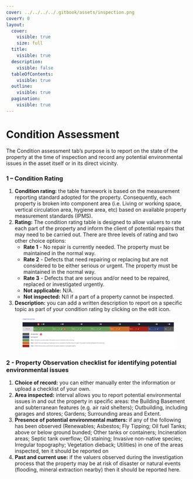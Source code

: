 ```yaml
---
cover: ../../../../.gitbook/assets/inspection.png
coverY: 0
layout:
  cover:
    visible: true
    size: full
  title:
    visible: true
  description:
    visible: false
  tableOfContents:
    visible: true
  outline:
    visible: true
  pagination:
    visible: true
---
```


# Condition Assessment

The Condition assessment tab’s purpose is to report on the state of the property at the time of inspection and record any potential environmental issues in the asset itself or in its direct vicinity.

### 1 – Condition Rating <a href="#id-1-1---condition-rating" id="id-1-1---condition-rating"></a>

1. **Condition rating:** the table framework is based on the measurement reporting standard adopted for the property. Consequently, each property is broken into component area (i.e. Living or working space, vertical circulation area, hygiene area, etc) based on available property measurement standards (IPMS).
2. **Rating:** The condition rating table is designed to allow valuers to rate each part of the property and inform the client of potential repairs that may need to be carried out. There are three levels of rating and two other choice options:
   * **Rate 1** - No repair is currently needed. The property must be maintained in the normal way.
   * **Rate 2** - Defects that need repairing or replacing but are not considered to be either serious or urgent. The property must be maintained in the normal way.
   * **Rate 3** - Defects that are serious and/or need to be repaired, replaced or investigated urgently.
   * **Not applicable:** N/A.
   * **Not inspected:** N/I if a part of a property cannot be inspected.
3. **Description:** you can add a written description to report on a specific topic as part of your condition rating by clicking on the edit icon.

<figure><img src="../../../../.gitbook/assets/image (66).png" alt=""><figcaption></figcaption></figure>

### 2 - Property Observation checklist for identifying potential environmental issues <a href="#id-2-2---property-observation-checklist-for-identifying-potential-environmental-issues" id="id-2-2---property-observation-checklist-for-identifying-potential-environmental-issues"></a>

1. **Choice of record:** you can either manually enter the information or upload a checklist of your own.
2. **Area inspected:** interval allows you to report potential environmental issues in and out the property in specific areas: the Building Basement and subterranean features (e.g. air raid shelters); Outbuilding, including garages and stores; Gardens; Surrounding areas and Extent.
3. **Presence of potential environmental matters:** if any of the following has been observed (Renewables; Asbestos; Fly Tipping; Oil fuel Tanks; above or below ground bunded; Other tanks or containers; Incineration areas; Septic tank overflow; Oil staining; Invasive non-native species; Irregular topography; Vegetation dieback; Utilities) in one of the areas inspected, ten it should be reported on
4. **Past and current use:** if the valuers observed during the investigation process that the property may be at risk of disaster or natural events (flooding, mineral extraction nearby) then it should be reported here.
